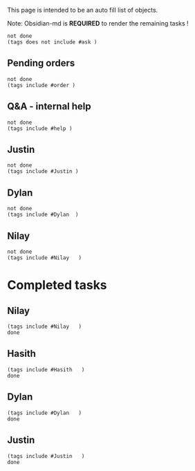 This page is intended to be an auto fill list of objects. 

Note: Obsidian-md is **REQUIRED** to render the remaining tasks ! 

```tasks
not done
(tags does not include #ask ) 
```


## Pending orders

```tasks
not done
(tags include #order ) 
```

## Q&A - internal help

```tasks
not done
(tags include #help ) 
```

## Justin
```tasks
not done
(tags include #Justin ) 
```

## Dylan
```tasks
not done
(tags include #Dylan  ) 
```
##  Nilay
```tasks
not done
(tags include #Nilay   ) 
```




# Completed tasks
## Nilay
```tasks
(tags include #Nilay   ) 
done
```
## Hasith
```tasks
(tags include #Hasith   ) 
done
```
## Dylan
```tasks
(tags include #Dylan   ) 
done
```
## Justin
```tasks
(tags include #Justin   ) 
done
```
